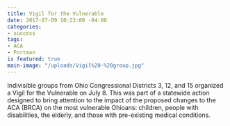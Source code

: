 ```yaml
---
title: Vigil for the Vulnerable
date: 2017-07-09 10:23:00 -04:00
categories:
- success
tags:
- ACA
- Portman
is featured: true
main-image: "/uploads/Vigil%20-%20group.jpg"
---
```


Indivisible groups from Ohio Congressional Districts 3, 12, and 15 organized a Vigil for the Vulnerable on July 8.  This was part of a statewide action designed to bring attention to the impact of the proposed changes to the ACA (BRCA) on the most vulnerable Ohioans: children, people with disabilities, the elderly, and those with pre-existing medical conditions.  